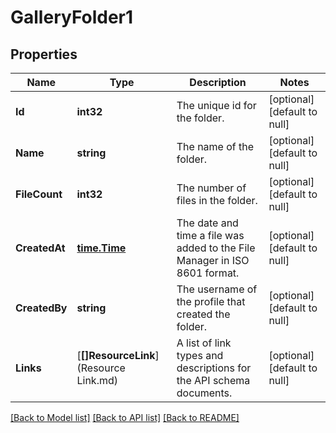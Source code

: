 # GalleryFolder1

## Properties
Name | Type | Description | Notes
------------ | ------------- | ------------- | -------------
**Id** | **int32** | The unique id for the folder. | [optional] [default to null]
**Name** | **string** | The name of the folder. | [optional] [default to null]
**FileCount** | **int32** | The number of files in the folder. | [optional] [default to null]
**CreatedAt** | [**time.Time**](time.Time.md) | The date and time a file was added to the File Manager in ISO 8601 format. | [optional] [default to null]
**CreatedBy** | **string** | The username of the profile that created the folder. | [optional] [default to null]
**Links** | [**[]ResourceLink**](Resource Link.md) | A list of link types and descriptions for the API schema documents. | [optional] [default to null]

[[Back to Model list]](../README.md#documentation-for-models) [[Back to API list]](../README.md#documentation-for-api-endpoints) [[Back to README]](../README.md)

